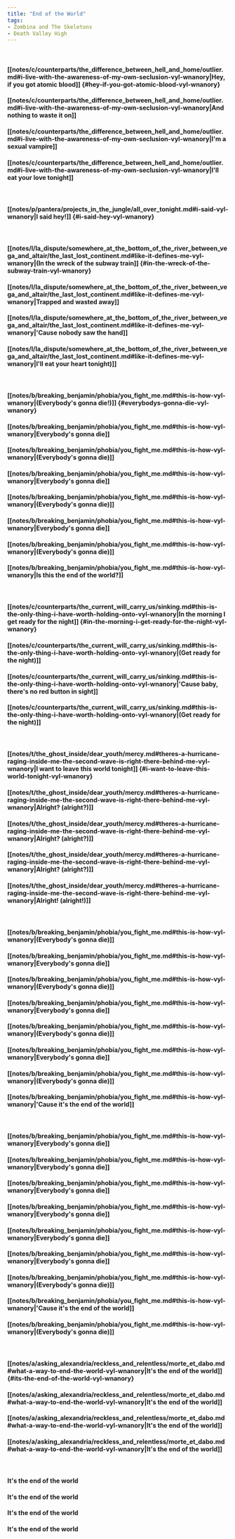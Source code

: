 ```yaml
---
title: "End of the World"
tags:
- Zombina and The Skeletons
- Death Valley High
---
```

&nbsp;
#### [[notes/c/counterparts/the_difference_between_hell_and_home/outlier.md#i-live-with-the-awareness-of-my-own-seclusion-vyl-wnanory|Hey, if you got atomic blood]] {#hey-if-you-got-atomic-blood-vyl-wnanory}
#### [[notes/c/counterparts/the_difference_between_hell_and_home/outlier.md#i-live-with-the-awareness-of-my-own-seclusion-vyl-wnanory|And nothing to waste it on]]
#### [[notes/c/counterparts/the_difference_between_hell_and_home/outlier.md#i-live-with-the-awareness-of-my-own-seclusion-vyl-wnanory|I'm a sexual vampire]]
#### [[notes/c/counterparts/the_difference_between_hell_and_home/outlier.md#i-live-with-the-awareness-of-my-own-seclusion-vyl-wnanory|I'll eat your love tonight]]
&nbsp;
#### [[notes/p/pantera/projects_in_the_jungle/all_over_tonight.md#i-said-vyl-wnanory|I said hey!]] {#i-said-hey-vyl-wnanory}
&nbsp;
#### [[notes/l/la_dispute/somewhere_at_the_bottom_of_the_river_between_vega_and_altair/the_last_lost_continent.md#like-it-defines-me-vyl-wnanory|(In the wreck of the subway train]] {#in-the-wreck-of-the-subway-train-vyl-wnanory}
#### [[notes/l/la_dispute/somewhere_at_the_bottom_of_the_river_between_vega_and_altair/the_last_lost_continent.md#like-it-defines-me-vyl-wnanory|Trapped and wasted away]]
#### [[notes/l/la_dispute/somewhere_at_the_bottom_of_the_river_between_vega_and_altair/the_last_lost_continent.md#like-it-defines-me-vyl-wnanory|'Cause nobody saw the hand]]
#### [[notes/l/la_dispute/somewhere_at_the_bottom_of_the_river_between_vega_and_altair/the_last_lost_continent.md#like-it-defines-me-vyl-wnanory|I'll eat your heart tonight)]]
&nbsp;
#### [[notes/b/breaking_benjamin/phobia/you_fight_me.md#this-is-how-vyl-wnanory|(Everybody's gonna die!)]] {#everybodys-gonna-die-vyl-wnanory}
#### [[notes/b/breaking_benjamin/phobia/you_fight_me.md#this-is-how-vyl-wnanory|Everybody's gonna die]]
#### [[notes/b/breaking_benjamin/phobia/you_fight_me.md#this-is-how-vyl-wnanory|(Everybody's gonna die)]]
#### [[notes/b/breaking_benjamin/phobia/you_fight_me.md#this-is-how-vyl-wnanory|Everybody's gonna die]]
#### [[notes/b/breaking_benjamin/phobia/you_fight_me.md#this-is-how-vyl-wnanory|(Everybody's gonna die)]]
#### [[notes/b/breaking_benjamin/phobia/you_fight_me.md#this-is-how-vyl-wnanory|Everybody's gonna die]]
#### [[notes/b/breaking_benjamin/phobia/you_fight_me.md#this-is-how-vyl-wnanory|(Everybody's gonna die)]]
#### [[notes/b/breaking_benjamin/phobia/you_fight_me.md#this-is-how-vyl-wnanory|Is this the end of the world?]]
&nbsp;
#### [[notes/c/counterparts/the_current_will_carry_us/sinking.md#this-is-the-only-thing-i-have-worth-holding-onto-vyl-wnanory|In the morning I get ready for the night]] {#in-the-morning-i-get-ready-for-the-night-vyl-wnanory}
#### [[notes/c/counterparts/the_current_will_carry_us/sinking.md#this-is-the-only-thing-i-have-worth-holding-onto-vyl-wnanory|(Get ready for the night)]]
#### [[notes/c/counterparts/the_current_will_carry_us/sinking.md#this-is-the-only-thing-i-have-worth-holding-onto-vyl-wnanory|'Cause baby, there's no red button in sight]]
#### [[notes/c/counterparts/the_current_will_carry_us/sinking.md#this-is-the-only-thing-i-have-worth-holding-onto-vyl-wnanory|(Get ready for the night)]]
&nbsp;
#### [[notes/t/the_ghost_inside/dear_youth/mercy.md#theres-a-hurricane-raging-inside-me-the-second-wave-is-right-there-behind-me-vyl-wnanory|I want to leave this world tonight]] {#i-want-to-leave-this-world-tonight-vyl-wnanory}
#### [[notes/t/the_ghost_inside/dear_youth/mercy.md#theres-a-hurricane-raging-inside-me-the-second-wave-is-right-there-behind-me-vyl-wnanory|Alright? (alright?)]]
#### [[notes/t/the_ghost_inside/dear_youth/mercy.md#theres-a-hurricane-raging-inside-me-the-second-wave-is-right-there-behind-me-vyl-wnanory|Alright? (alright?)]]
#### [[notes/t/the_ghost_inside/dear_youth/mercy.md#theres-a-hurricane-raging-inside-me-the-second-wave-is-right-there-behind-me-vyl-wnanory|Alright? (alright?)]]
#### [[notes/t/the_ghost_inside/dear_youth/mercy.md#theres-a-hurricane-raging-inside-me-the-second-wave-is-right-there-behind-me-vyl-wnanory|Alright! (alright!)]]
&nbsp;
#### [[notes/b/breaking_benjamin/phobia/you_fight_me.md#this-is-how-vyl-wnanory|(Everybody's gonna die)]]
#### [[notes/b/breaking_benjamin/phobia/you_fight_me.md#this-is-how-vyl-wnanory|Everybody's gonna die]]
#### [[notes/b/breaking_benjamin/phobia/you_fight_me.md#this-is-how-vyl-wnanory|(Everybody's gonna die)]]
#### [[notes/b/breaking_benjamin/phobia/you_fight_me.md#this-is-how-vyl-wnanory|Everybody's gonna die]]
#### [[notes/b/breaking_benjamin/phobia/you_fight_me.md#this-is-how-vyl-wnanory|(Everybody's gonna die)]]
#### [[notes/b/breaking_benjamin/phobia/you_fight_me.md#this-is-how-vyl-wnanory|Everybody's gonna die]]
#### [[notes/b/breaking_benjamin/phobia/you_fight_me.md#this-is-how-vyl-wnanory|(Everybody's gonna die)]]
#### [[notes/b/breaking_benjamin/phobia/you_fight_me.md#this-is-how-vyl-wnanory|'Cause it's the end of the world]]
&nbsp;
#### [[notes/b/breaking_benjamin/phobia/you_fight_me.md#this-is-how-vyl-wnanory|Everybody's gonna die]]
#### [[notes/b/breaking_benjamin/phobia/you_fight_me.md#this-is-how-vyl-wnanory|Everybody's gonna die]]
#### [[notes/b/breaking_benjamin/phobia/you_fight_me.md#this-is-how-vyl-wnanory|Everybody's gonna die]]
#### [[notes/b/breaking_benjamin/phobia/you_fight_me.md#this-is-how-vyl-wnanory|Everybody's gonna die]]
#### [[notes/b/breaking_benjamin/phobia/you_fight_me.md#this-is-how-vyl-wnanory|Everybody's gonna die]]
#### [[notes/b/breaking_benjamin/phobia/you_fight_me.md#this-is-how-vyl-wnanory|Everybody's gonna die]]
#### [[notes/b/breaking_benjamin/phobia/you_fight_me.md#this-is-how-vyl-wnanory|(Everybody's gonna die)]]
#### [[notes/b/breaking_benjamin/phobia/you_fight_me.md#this-is-how-vyl-wnanory|'Cause it's the end of the world]]
#### [[notes/b/breaking_benjamin/phobia/you_fight_me.md#this-is-how-vyl-wnanory|(Everybody's gonna die)]]
&nbsp;
#### [[notes/a/asking_alexandria/reckless_and_relentless/morte_et_dabo.md#what-a-way-to-end-the-world-vyl-wnanory|It's the end of the world]] {#its-the-end-of-the-world-vyl-wnanory}
#### [[notes/a/asking_alexandria/reckless_and_relentless/morte_et_dabo.md#what-a-way-to-end-the-world-vyl-wnanory|It's the end of the world]]
#### [[notes/a/asking_alexandria/reckless_and_relentless/morte_et_dabo.md#what-a-way-to-end-the-world-vyl-wnanory|It's the end of the world]]
#### [[notes/a/asking_alexandria/reckless_and_relentless/morte_et_dabo.md#what-a-way-to-end-the-world-vyl-wnanory|It's the end of the world]]
&nbsp;
#### It's the end of the world
#### It's the end of the world
#### It's the end of the world
#### It's the end of the world
